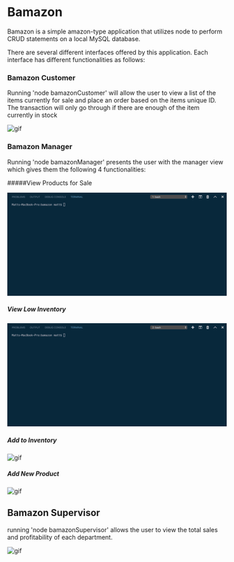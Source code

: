 # Bamazon

Bamazon is a simple amazon-type application that utilizes node to perform CRUD statements on a local MySQL database.



There are several different interfaces offered by this application. Each interface has different functionalities as follows:

### Bamazon Customer

Running 'node bamazonCustomer' will allow the user to view a list of the items currently for sale and place an order based on the items unique ID. The transaction will only go through if there are enough of the item currently in stock

![gif](customer.gif)



### Bamazon Manager

Running 'node bamazonManager' presents the user with the manager view which gives them the following 4 functionalities:



#####View Products for Sale

![gif](view_products.gif)

##### View Low Inventory

![gif](low_inventory.gif)

##### Add to Inventory

![gif](add_inventory.gif)

##### Add New Product

![gif](add_product.gif)



## Bamazon Supervisor

running 'node bamazonSupervisor' allows the user to view the total sales and profitability of each department.

![gif](supervisor.gif)